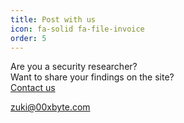 ```yaml
---
title: Post with us
icon: fa-solid fa-file-invoice
order: 5
---
```


Are you a security researcher?  
Want to share your findings on the site?  
[Contact us](mailto:zuki@00xbyte.com)  

zuki@00xbyte.com